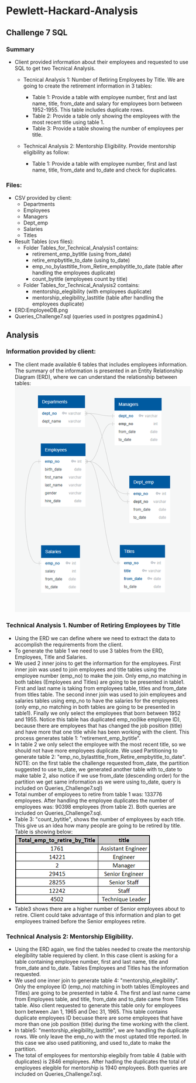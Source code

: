 # Pewlett-Hackard-Analysis
## Challenge 7 SQL

### Summary
- Client provided information about their employees and requested to use SQL to get two Tecnical Analysis.
  - Tecnical Analysis 1: Number of Retiring Employees by Title.  We are going to create the retirement information in 3 tables:
    - Table 1: Provide a table with employee number, first and last name, title, from_date and salary for employees born between 1952-1955.  This table includes duplicate rows.
    - Table 2: Provide a table only showing the employees with the most recent title using table 1.
    - Table 3: Provide a table showing the number of employees per title.
  
  - Technical Analysis 2: Mentorship Eligibility.  Provide mentorship eligibility as follow:
    - Table 1: Provide a table with employee number, first and last name, title, from_date and to_date and check for duplicates.

### Files:
- CSV provided by client:
  - Departments
  - Employees
  - Managers
  - Dept_emp
  - Salaries
  - Titles
- Result Tables (cvs files):
  - Folder Tables_for_Technical_Analysis1 contains:
    - retirement_emp_bytitle (using from_date)
    - retire_empbytitle_to_date (using to_date)
    - emp_no_bylasttitle_from_Retire_empbytitle_to_date (table after handling the employees duplicate)
    - count_bytitle (employees count by title)
  - Folder Tables_for_Technical_Analysis2 contains:
    - mentorship_elegibility (with employees duplicate)
    - mentorship_elegibility_lasttitle (table after handling the employees duplicate)
- ERD:EmployeeDB.png
- Queries_Challenge7.sql (queries used in postgres pgadmin4.)

## Analysis
### Information provided by client:
  - The client made available 6 tables that includes employees information.  The summary of the information is presented in an Entity Relationship Diagram (ERD), where we can understand the relationship between tables:
  ![EmployeeDB](https://github.com/DahianaMC/Pewlett-Hackard-Analysis/blob/master/EmployeeDB.png)
  
### Technical Analysis 1.  Number of Retiring Employees by Title
  - Using the ERD we can define where we need to extract the data to accomplish the requirements from the client.
  - To generate the table 1 we need to use 3 tables from the ERD, Employees, Title and Salaries.
  - We used 2 inner joins to get the informartion for the employees. First inner join was used to join employees and title tables using the employee number (emp_no) to make the join.  Only emp_no matching in both tables (Employees and Titles) are going to be presented in table1.  First and last name is taking from employees table, titles and from_date from titles table.  The second inner join was used to join employees and salaries tables using emp_no to have the salaries for the employees (only emp_no matching in both tables are going to be presented in table1).  Finally we only select the employees that born between 1952 and 1955.  Notice this table has duplicated emp_no(like employee ID), because there are employees that has changed the job position (title) and have more that one title while has been working with the client.  This process generates table 1: "retirement_emp_bytitle". 
  - In table 2 we only select the employee with the most recent title, so we should not have more employees duplicate.  We used Partitioning to generate table 2: "emp_no_bylasttitle_from_Retire_empbytitle_to_date".  NOTE: on the first table the challenge requested from_date, the partition suggested to use to_date, we generated another table with to_date to make table 2, also notice if we use from_date (descending order) for the partition we get same information as we were using to_date, query is included on Queries_Challenge7.sql)
  - Total number of employees to retire from table 1 was: 133776 employees.  After handling the employee duplicates the number of employees was: 90398 employees (from table 2).  Both queries are included on Queries_Challenge7.sql.
  - Table 3: "count_bytitle", shows the number of employees by each title.  This give us an idea how many people are going to be retired by title.  Table is showing below:
  ![count_bytitle.csv](https://github.com/DahianaMC/Pewlett-Hackard-Analysis/blob/master/Tables_for_Technical_Analysis1/count_bytitle.png)
  - Table3 shows there are a higher number of Senior employees about to retire.  Client could take advantage of this information and plan to get employees trained before the Senior employees retire.
  
### Technical Analysis 2: Mentorship Eligibility.
  - Using the ERD again, we find the tables needed to create the mentorship elegibility table requiered by client.  In this case client is asking for a table containing employee number, first and last name, title and from_date and to_date.  Tables Employees and Titles has the information requested.
  - We used one inner join to generate table 4: "mentorship_elegibility".  Only the employee ID (emp_no) matching in both tables (Employees and Titles) are going to be presented in table 4. The first and last name came from Employees table, and title, from_date and to_date came from Titles table.  Also client requested to generate this table only for employees born between Jan 1, 1965 and Dec 31, 1965.  This table contains duplicate employees ID becuase there are some employees that have more than one job position (title) during the time working with the client.
  - In table5: "mentorship_elegibility_lasttitle", we are handling the duplicate rows.  We only leave the emp_no with the most uptated title reported.  In this case we also used patitioning, and used to_date to make the partition. 
  - The total of employees for mentorship elegibily from table 4 (table with duplicates) is 2846 employees.  After hadling the duplicates the total of employees elegible for mentorship is 1940 employees.  Both queries are included on Queries_Challenge7.sql. 
